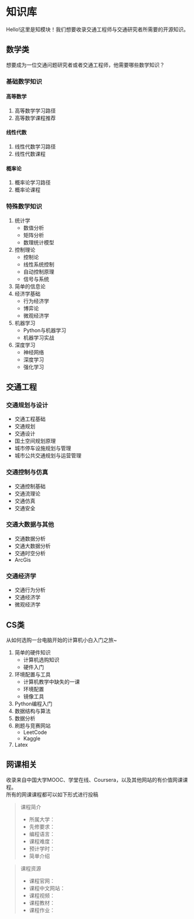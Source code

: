 # 知识库

Hello!这里是知模块！我们想要收录交通工程师与交通研究者所需要的开源知识。

## 数学类

想要成为一位交通问题研究者或者交通工程师，他需要哪些数学知识？

### 基础数学知识  

#### 高等数学  

1. 高等数学学习路径
2. 高等数学课程推荐

#### 线性代数  

1. 线性代数学习路径
2. 线性代数课程
   
#### 概率论  

1. 概率论学习路径
2. 概率论课程

### 特殊数学知识

1. 统计学
   - 数值分析
   - 矩阵分析
   - 数理统计模型
2. 控制理论
   - 控制论
   - 线性系统控制
   - 自动控制原理
   - 信号与系统
3. 简单的信息论
4. 经济学基础
   - 行为经济学
   - 博弈论
   - 微观经济学
5. 机器学习
   - Python与机器学习
   - 机器学习实战
6. 深度学习
   - 神经网络
   - 深度学习
   - 强化学习

## 交通工程

### 交通规划与设计

- 交通工程基础
- 交通规划
- 交通设计
- 国土空间规划原理  
- 城市停车设施规划与管理
- 城市公共交通规划与运营管理

### 交通控制与仿真

- 交通控制基础
- 交通流理论
- 交通仿真
- 交通安全
  
### 交通大数据与其他

- 交通数据分析
- 交通大数据分析
- 交通时空分析
- ArcGis

### 交通经济学

- 交通行为分析
- 交通经济学
- 微观经济学

## CS类

从如何选购一台电脑开始的计算机小白入门之旅~

1. 简单的硬件知识
   - 计算机选购知识
   - 硬件入门
2. 环境配置与工具
   - 计算机教学中缺失的一课
   - 环境配置
   - 镜像工具
3. Python编程入门
4. 数据结构与算法
5. 数据分析
6. 刷题与竞赛网站
   - LeetCode
   - Kaggle
7. Latex

## 网课相关

收录来自中国大学MOOC、学堂在线、Coursera，以及其他网站的有价值网课课程。  
所有的网课课程都可以如下形式进行投稿  
>课程简介
>- 所属大学：
>- 先修要求：
>- 编程语言：
>- 课程难度：
>- 预计学时：
>- 简单介绍  

>课程资源
>- 课程官网：
>- 课程中文网站：
>- 课程视频：
>- 课程教材：
>- 课程作业：




